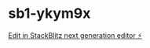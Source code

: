 # sb1-ykym9x

[Edit in StackBlitz next generation editor ⚡️](https://stackblitz.com/~/github.com/t3-team/sb1-ykym9x)